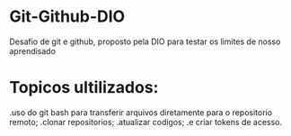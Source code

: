 # Git-Github-DIO
Desafio de git e github, proposto pela DIO para testar os limites de nosso aprendisado
 # Topicos ultilizados:
   .uso do git bash para transferir arquivos diretamente para o repositorio remoto;
   .clonar repositorios;
   .atualizar codigos;
   .e criar tokens de acesso.
